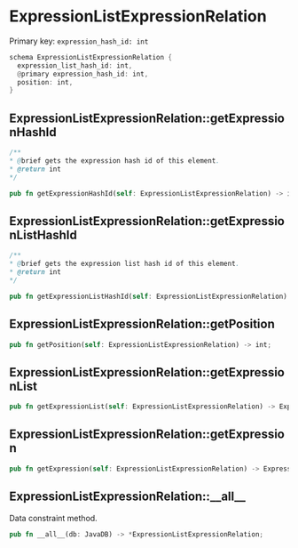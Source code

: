 # ExpressionListExpressionRelation

Primary key: `expression_hash_id: int`

```rust
schema ExpressionListExpressionRelation {
  expression_list_hash_id: int,
  @primary expression_hash_id: int,
  position: int,
}
```
## ExpressionListExpressionRelation::getExpressionHashId

```java
/**
* @brief gets the expression hash id of this element.
* @return int
*/
```
```rust
pub fn getExpressionHashId(self: ExpressionListExpressionRelation) -> int;
```
## ExpressionListExpressionRelation::getExpressionListHashId

```java
/**
* @brief gets the expression list hash id of this element.
* @return int
*/
```
```rust
pub fn getExpressionListHashId(self: ExpressionListExpressionRelation) -> int;
```
## ExpressionListExpressionRelation::getPosition

```rust
pub fn getPosition(self: ExpressionListExpressionRelation) -> int;
```
## ExpressionListExpressionRelation::getExpressionList

```rust
pub fn getExpressionList(self: ExpressionListExpressionRelation) -> ExpressionList;
```
## ExpressionListExpressionRelation::getExpression

```rust
pub fn getExpression(self: ExpressionListExpressionRelation) -> Expression;
```
## ExpressionListExpressionRelation::\_\_all\_\_

Data constraint method.

```rust
pub fn __all__(db: JavaDB) -> *ExpressionListExpressionRelation;
```
